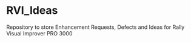 # RVI_Ideas
Repository to store Enhancement Requests, Defects and Ideas for Rally Visual Improver PRO 3000
